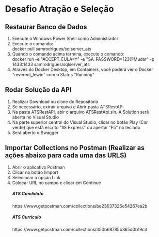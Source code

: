 <h1>Desafio Atração e Seleção</h1>

<h2>Restaurar Banco de Dados</h2>
<ol>
  <li>Execute o Windows Power Shell como Administrador</li>
  <li>Execute o comando: <br> docker pull samrodrigues/sqlserver_ats</li>
  <li>Quando o comando acima termina, execute o comando: <br> docker run -e "ACCEPT_EULA=Y" -e "SA_PASSWORD=123@Mudar" -p 1433:1433 samrodrigues/sqlserver_ats</li>
  <li>Através do Docker Desktop, em Containers, você poderá ver o Docker "reverent_lewin" com o Status "Running"</li>
</ol>

<h2>Rodar Solução da API</h2>
<ol>
  <li>Realizar Download ou clone do Repositório</li>
  <li>Se necessário, extrair arquivo e Abrir pasta ATSRestAPi</li>
  <li>Na pasta ATSRestAPi, abir o arquivo ATSRestApi.sln. A Solution será aberta no Visual Studio</li>
  <li>Na parte superior central do Visual Studio, clicar no botão Play (Cor verde) que está escrito "IIS Express" ou apertar "F5" no teclado</li>
  <li>Será aberto o Swagger</li>
</ol>

<h2>Importar Collections no Postman  (Realizar as ações abaixo para cada uma das URLS)</h2>
<ol>
  <li>Abrir o aplicativo Postman</li>
  <li>Clicar no botão Iimport</li>
  <li>Selecionar a opção Link</li>
  <li>Colocar URL no campo e clicar em Continue
     <h5>ATS Candidato</h5>
     https://www.getpostman.com/collections/be23937326e54267ea2b
     <h5>ATS Curriculo</h5>
     https://www.getpostman.com/collections/350b68785b365d0b19c3</li>
 </ol>
